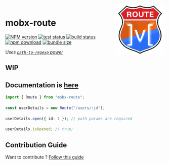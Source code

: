 <img src="assets/logo.png" align="right" width="156" alt="logo" />

# mobx-route  

[![NPM version][npm-image]][npm-url] [![test status][github-test-actions-image]][github-actions-url] [![build status][github-build-actions-image]][github-actions-url] [![npm download][download-image]][download-url] [![bundle size][bundlephobia-image]][bundlephobia-url]


[npm-image]: http://img.shields.io/npm/v/mobx-route.svg
[npm-url]: http://npmjs.org/package/mobx-route
[github-build-actions-image]: https://github.com/js2me/mobx-route/workflows/Build/badge.svg
[github-test-actions-image]: https://github.com/js2me/mobx-route/workflows/Test/badge.svg
[github-actions-url]: https://github.com/js2me/mobx-route/actions
[download-image]: https://img.shields.io/npm/dm/mobx-route.svg
[download-url]: https://npmjs.org/package/mobx-route
[bundlephobia-url]: https://bundlephobia.com/result?p=mobx-route
[bundlephobia-image]: https://badgen.net/bundlephobia/minzip/mobx-route


_Uses [`path-to-regexp` power](https://www.npmjs.com/package/path-to-regexp)_  


## WIP  
## Documentation is [here](https://js2me.github.io/mobx-route)  


```ts
import { Route } from "mobx-route";

const userDetails = new Route("/users/:id");

userDetails.open({ id: 1 }); // path params are required

userDetails.isOpened; // true;
```

## Contribution Guide    

Want to contribute ? [Follow this guide](https://github.com/js2me/mobx-route/blob/master/CONTRIBUTING.md)  